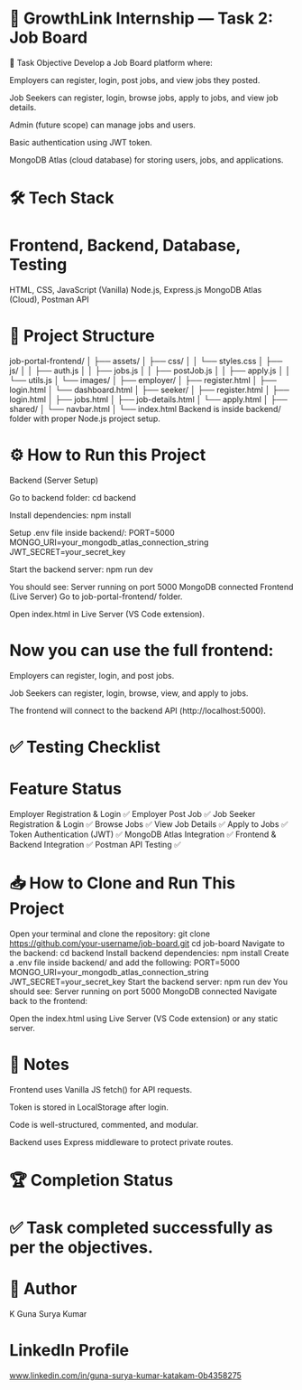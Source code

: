 # 📄 GrowthLink Internship — Task 2: Job Board
🚀 Task Objective
Develop a Job Board platform where:

Employers can register, login, post jobs, and view jobs they posted.

Job Seekers can register, login, browse jobs, apply to jobs, and view job details.

Admin (future scope) can manage jobs and users.

Basic authentication using JWT token.

MongoDB Atlas (cloud database) for storing users, jobs, and applications.

# 🛠 Tech Stack

# Frontend,	Backend, 	Database, Testing
HTML, CSS, JavaScript (Vanilla)	Node.js, Express.js	MongoDB Atlas (Cloud), Postman API
# 📁 Project Structure
job-portal-frontend/
│
├── assets/
│   ├── css/
│   │   └── styles.css
│   ├── js/
│   │   ├── auth.js
│   │   ├── jobs.js
│   │   ├── postJob.js
│   │   ├── apply.js
│   │   └── utils.js
│   └── images/
│
├── employer/
│   ├── register.html
│   ├── login.html
│   └── dashboard.html
│
├── seeker/
│   ├── register.html
│   ├── login.html
│   ├── jobs.html
│   ├── job-details.html
│   └── apply.html
│
├── shared/
│   └── navbar.html
│
└── index.html
Backend is inside backend/ folder with proper Node.js project setup.

# ⚙️ How to Run this Project
Backend (Server Setup)

Go to backend folder:
cd backend

Install dependencies:
npm install

Setup .env file inside backend/:
PORT=5000
MONGO_URI=your_mongodb_atlas_connection_string
JWT_SECRET=your_secret_key

Start the backend server:
npm run dev

You should see:
Server running on port 5000
MongoDB connected
Frontend (Live Server)
Go to job-portal-frontend/ folder.

Open index.html in Live Server (VS Code extension).

# Now you can use the full frontend:

Employers can register, login, and post jobs.

Job Seekers can register, login, browse, view, and apply to jobs.

The frontend will connect to the backend API (http://localhost:5000).

# ✅ Testing Checklist

# Feature	Status
Employer Registration & Login	✅
Employer Post Job	✅
Job Seeker Registration & Login	✅
Browse Jobs	✅
View Job Details	✅
Apply to Jobs	✅
Token Authentication (JWT)	✅
MongoDB Atlas Integration	✅
Frontend & Backend Integration	✅
Postman API Testing	✅

# 📥 How to Clone and Run This Project
Open your terminal and clone the repository:
git clone https://github.com/your-username/job-board.git
cd job-board
Navigate to the backend:
cd backend
Install backend dependencies:
npm install
Create a .env file inside backend/ and add the following:
PORT=5000
MONGO_URI=your_mongodb_atlas_connection_string
JWT_SECRET=your_secret_key
Start the backend server:
npm run dev
You should see:
Server running on port 5000
MongoDB connected
Navigate back to the frontend:

Open the index.html using Live Server (VS Code extension) or any static server.

# 💬 Notes
Frontend uses Vanilla JS fetch() for API requests.

Token is stored in LocalStorage after login.

Code is well-structured, commented, and modular.

Backend uses Express middleware to protect private routes.


# 🏆 Completion Status
# ✅ Task completed successfully as per the objectives.

# 🔗 Author
K Guna Surya Kumar

# LinkedIn Profile
www.linkedin.com/in/guna-surya-kumar-katakam-0b4358275
